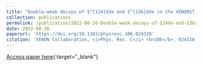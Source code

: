 ```yaml
---
title: "Double-weak decays of $^{124}$Xe and $^{136}$Xe in the XENON1T and XENONnT experiments"
collection: publications
permalink: /publication/2022-08-26-Double-weak-decays-of-124Xe-and-136Xe-in-the-XENON1T-and-XENONnT-experiments
date: 2022-08-26
paperurl: 'https://doi.org/10.1103/physrevc.106.024328'
citation: 'XENON Collaboration, <i>Phys. Rev. C</i> <b>106</b>, 024328 (2022)'
---
```

[Access paper here](https://doi.org/10.1103/physrevc.106.024328){:target="_blank"}